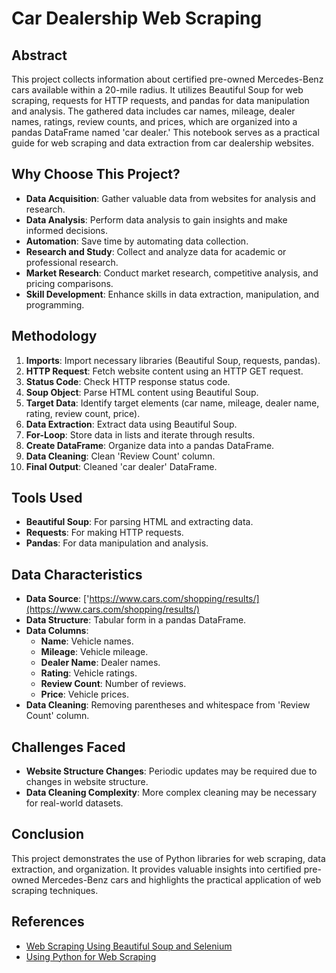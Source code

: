 # Car Dealership Web Scraping


## Abstract

This project collects information about certified pre-owned Mercedes-Benz cars available within a 20-mile radius. It utilizes Beautiful Soup for web scraping, requests for HTTP requests, and pandas for data manipulation and analysis. The gathered data includes car names, mileage, dealer names, ratings, review counts, and prices, which are organized into a pandas DataFrame named 'car dealer.' This notebook serves as a practical guide for web scraping and data extraction from car dealership websites.

## Why Choose This Project?

- **Data Acquisition**: Gather valuable data from websites for analysis and research.
- **Data Analysis**: Perform data analysis to gain insights and make informed decisions.
- **Automation**: Save time by automating data collection.
- **Research and Study**: Collect and analyze data for academic or professional research.
- **Market Research**: Conduct market research, competitive analysis, and pricing comparisons.
- **Skill Development**: Enhance skills in data extraction, manipulation, and programming.

## Methodology

1. **Imports**: Import necessary libraries (Beautiful Soup, requests, pandas).
2. **HTTP Request**: Fetch website content using an HTTP GET request.
3. **Status Code**: Check HTTP response status code.
4. **Soup Object**: Parse HTML content using Beautiful Soup.
5. **Target Data**: Identify target elements (car name, mileage, dealer name, rating, review count, price).
6. **Data Extraction**: Extract data using Beautiful Soup.
7. **For-Loop**: Store data in lists and iterate through results.
8. **Create DataFrame**: Organize data into a pandas DataFrame.
9. **Data Cleaning**: Clean 'Review Count' column.
10. **Final Output**: Cleaned 'car dealer' DataFrame.

## Tools Used

- **Beautiful Soup**: For parsing HTML and extracting data.
- **Requests**: For making HTTP requests.
- **Pandas**: For data manipulation and analysis.

## Data Characteristics

- **Data Source**: ['https://www.cars.com/shopping/results/](https://www.cars.com/shopping/results/)
- **Data Structure**: Tabular form in a pandas DataFrame.
- **Data Columns**:
  - **Name**: Vehicle names.
  - **Mileage**: Vehicle mileage.
  - **Dealer Name**: Dealer names.
  - **Rating**: Vehicle ratings.
  - **Review Count**: Number of reviews.
  - **Price**: Vehicle prices.
- **Data Cleaning**: Removing parentheses and whitespace from 'Review Count' column.

## Challenges Faced

- **Website Structure Changes**: Periodic updates may be required due to changes in website structure.
- **Data Cleaning Complexity**: More complex cleaning may be necessary for real-world datasets.

## Conclusion

This project demonstrates the use of Python libraries for web scraping, data extraction, and organization. It provides valuable insights into certified pre-owned Mercedes-Benz cars and highlights the practical application of web scraping techniques.

## References

- [Web Scraping Using Beautiful Soup and Selenium](https://medium.com/ymedialabs-innovation/web-scraping-using-beautiful-soup-and-selenium-for-dynamic-page-2f8ad15efe25)
- [Using Python for Web Scraping](https://medium.com/@ramjoshi.blogs/using-python-for-web-scraping-using-beautiful-soup-scrapy-and-selenium-c9819c023ea7)

